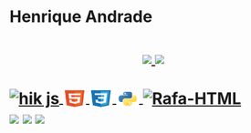 <h1 aling:center>Henrique Andrade<h1>
<div align="center">
  <a href="https://github.com/HAndradeSJ">
  <img height="180em" src="https://github-readme-stats.vercel.app/api?username=HAndradeSJ&show_icons=true&theme=midnight-purple"commits=true&count_private=true"/>
  <img height="180em" src="https://github-readme-stats.vercel.app/api/top-langs/?username=HAndradeSJ&layout=compact&langs_count=7&theme=midnight-purple"/>
</div>
<div style="display: inline_block"><br>
  <img align="center" alt="hik js" height="30" width="40" src="https://cdn.jsdelivr.net/gh/devicons/devicon/icons/javascript/javascript-original.svg" />
  <img align="center" alt="hik-HTML" height="30" width="40" src="https://raw.githubusercontent.com/devicons/devicon/master/icons/html5/html5-original.svg">
  <img align="center" alt="hik-CSS" height="30" width="40" src="https://raw.githubusercontent.com/devicons/devicon/master/icons/css3/css3-original.svg">
  <img align="center" alt="Rafa-Python" height="30" width="40" src="https://raw.githubusercontent.com/devicons/devicon/master/icons/python/python-original.svg">
  <img align="center" alt="Rafa-HTML" height="70" width="80" src="https://cdn.jsdelivr.net/gh/devicons/devicon/icons/mysql/mysql-original-wordmark.svg">
  <src="https://media.discordapp.net/attachments/639956127056134178/890373478988013628/Publicacoes_Instagram_1_1.png?width=676&height=676">
</div>
  
<div>
  <a href ="https://instagram.com/henri.sj?utm_medium=copy_link" target="_blank"><img src="https://img.shields.io/badge/-Instagram-%23E4405F?style=for-the-badge&logo=instagram&logoColor=white" target="_blank"></a>
  <a href ="mailto:henriqueandradesj@outlook.com"><img src="https://img.shields.io/badge/-Gmail-%23333?style=for-the-badge&logo=gmail&logoColor=white" target="_blank"></a>
  <a href="https://www.linkedin.com/in/henrique-s%C3%A3o-jos%C3%A9-3b5b4122b/" target="_blank"><img src="https://img.shields.io/badge/-LinkedIn-%230077B5?style=for-the-badge&logo=linkedin&logoColor=white" target="_blank"></a> 
</div>
